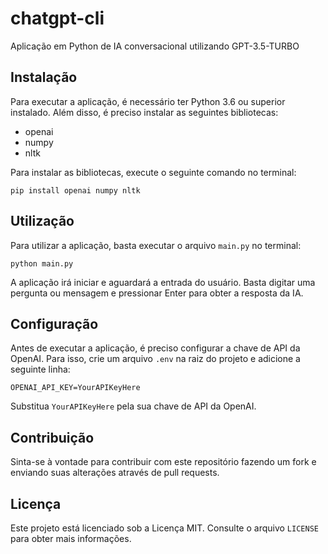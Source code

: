 # chatgpt-cli
Aplicação em Python de IA conversacional utilizando GPT-3.5-TURBO

## Instalação

Para executar a aplicação, é necessário ter Python 3.6 ou superior instalado. Além disso, é preciso instalar as seguintes bibliotecas:

- openai
- numpy
- nltk

Para instalar as bibliotecas, execute o seguinte comando no terminal:

```
pip install openai numpy nltk
```

## Utilização

Para utilizar a aplicação, basta executar o arquivo `main.py` no terminal:

```
python main.py
```

A aplicação irá iniciar e aguardará a entrada do usuário. Basta digitar uma pergunta ou mensagem e pressionar Enter para obter a resposta da IA.

## Configuração

Antes de executar a aplicação, é preciso configurar a chave de API da OpenAI. Para isso, crie um arquivo `.env` na raiz do projeto e adicione a seguinte linha:

```
OPENAI_API_KEY=YourAPIKeyHere
```

Substitua `YourAPIKeyHere` pela sua chave de API da OpenAI.

## Contribuição

Sinta-se à vontade para contribuir com este repositório fazendo um fork e enviando suas alterações através de pull requests.

## Licença

Este projeto está licenciado sob a Licença MIT. Consulte o arquivo `LICENSE` para obter mais informações.
